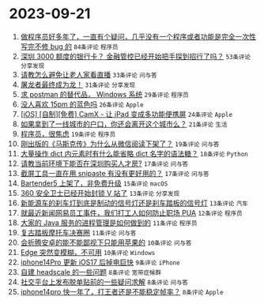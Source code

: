 # 2023-09-21

1. [做程序员好多年了，一直有个疑问，几乎没有一个程序或者功能是完全一次性写完不修 bug 的](https://www.v2ex.com/t/975722) `84条评论` `程序员`
1. [深圳 3000 额度的银行卡？ 金融管控已经开始把手探到招行了吗？](https://www.v2ex.com/t/975758) `53条评论` `分享发现`
1. [请教怎么避免让老人家看直播](https://www.v2ex.com/t/975750) `33条评论` `问与答`
1. [屠龙者最终成为龙！](https://www.v2ex.com/t/975766) `31条评论` `分享发现`
1. [求 postman 的替代品， Windows 系统](https://www.v2ex.com/t/975795) `29条评论` `程序员`
1. [没人喜欢 15pm 的蓝色吗](https://www.v2ex.com/t/975783) `26条评论` `Apple`
1. [[iOS] [自制][免费] CamX - 让 iPad 变成多功能便携屏](https://www.v2ex.com/t/975726) `24条评论` `Apple`
1. [如果拿到了一线城市的户口，你还会离开这个城市么？](https://www.v2ex.com/t/975808) `21条评论` `生活`
1. [程序员，很焦虑](https://www.v2ex.com/t/975789) `19条评论` `程序员`
1. [刚出版的《马斯克传》为什么从微信阅读下架了？](https://www.v2ex.com/t/975735) `19条评论` `问与答`
1. [大量操作 dict 内元素时有什么能省略 dict 名字的语法糖？](https://www.v2ex.com/t/975773) `18条评论` `Python`
1. [请教当前环境下能否在深圳购买人才房?](https://www.v2ex.com/t/975775) `17条评论` `问与答`
1. [截屏工具一直在用 snipaste 有没有更好用的？](https://www.v2ex.com/t/975745) `17条评论` `问与答`
1. [Bartender5 上架了，非免费升级](https://www.v2ex.com/t/975799) `15条评论` `macOS`
1. [360 安全卫士已经开始封锁 V 站了](https://www.v2ex.com/t/975771) `13条评论` `分享发现`
1. [新能源车的刹车灯到底是制动的信号灯还是刹车踏板的信号灯](https://www.v2ex.com/t/975731) `13条评论` `汽车`
1. [就最近新闻网易员工事件，我们打工人如何防止职场 PUA](https://www.v2ex.com/t/975776) `12条评论` `程序员`
1. [大家的 Java 服务的进程管理是如何做到的](https://www.v2ex.com/t/975751) `11条评论` `程序员`
1. [复古踏板摩托车决赛圈](https://www.v2ex.com/t/975724) `11条评论` `问与答`
1. [会折腾安卓的能不能鄙视下只能用苹果的](https://www.v2ex.com/t/975800) `10条评论` `问与答`
1. [Edge 突然变模糊，不可用](https://www.v2ex.com/t/975742) `10条评论` `Windows`
1. [iphone14Pro 更新 iOS17 后掉电巨快](https://www.v2ex.com/t/975792) `9条评论` `iPhone`
1. [自建 headscale 的一些问题](https://www.v2ex.com/t/975765) `8条评论` `宽带症候群`
1. [社交平台上发布脱单贴前的一些疑问求解](https://www.v2ex.com/t/975762) `8条评论` `问与答`
1. [iphone14pro 快一年了，打王者还是不能稳定帧率？](https://www.v2ex.com/t/975739) `8条评论` `Apple`
